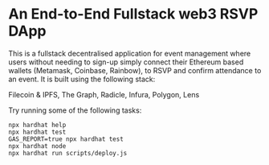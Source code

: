 # An End-to-End Fullstack web3 RSVP DApp

This is a fullstack decentralised application for event management where users without needing to sign-up simply connect their Ethereum based wallets (Metamask, Coinbase, Rainbow), to RSVP and confirm attendance to an event. It is built using the following stack: 

Filecoin & IPFS,
The Graph,
Radicle,
Infura,
Polygon,
Lens

Try running some of the following tasks:

```shell
npx hardhat help
npx hardhat test
GAS_REPORT=true npx hardhat test
npx hardhat node
npx hardhat run scripts/deploy.js
```
